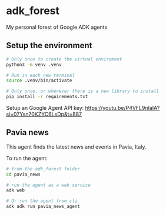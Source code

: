 # adk_forest
My personal forest of Google ADK agents


## Setup the environment

```bash
# Only once to create the virtual enviroment
python3 -m venv .venv

# Run in each new terminal
source .venv/bin/activate

# Only once, or whenever there is a new library to install
pip install -r requirements.txt
```

Setup an Google Agent API key: https://youtu.be/P4VFL9nIaIA?si=07Ysn70KZYC6LsDp&t=887


## Pavia news

This agent finds the latest news and events in Pavia, Italy.

To run the agent:

```bash
# from the adk_forest folder
cd pavia_news

# run the agent as a web service
adk web

# Or run the agent from cli
adk adk run pavia_news_agent
```

